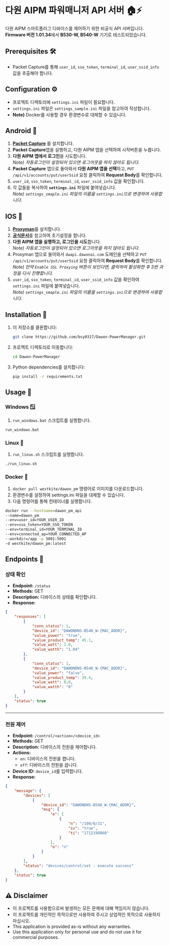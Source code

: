 # 다원 AIPM 파워매니저 API 서버 🏠⚡

다원 AIPM 스마트플러그 디바이스를 제어하기 위한 비공식 API 서버입니다.  
**Firmware 버전 1.01.34**에서 **B530-W, B540-W** 기기로 테스트되었습니다.  

## Prerequisites 🛠️
- Packet Capture를 통해 `user_id`, `sso_token`, `terminal_id`, `user_ssid_info` 값을 추출해야 합니다.   

## Configuration ⚙️

- 프로젝트 디렉토리에 `settings.ini` 파일이 필요합니다.  
- `settings.ini` 파일은 `settings_sample.ini` 파일을 참고하여 작성합니다.  
- **Note)** Docker를 사용할 경우 환경변수로 대체할 수 있습니다.  

## Android 🌌 

1. [**Packet Capture**](https://play.google.com/store/apps/details?id=app.greyshirts.sslcapture) 를 설치합니다.  
2. **Packet Capture**앱을 실행하고, 다원 AIPM 앱을 선택하여 시작버튼을 누릅니다.  
3. **다원 AIPM 앱에서 로그인**을 시도합니다.  
*Note) 자동로그인이 설정되어 있으면 로그아웃을 하지 않아도 됩니다.*  
4.  **Packet Capture** 앱으로 돌아와서 **다원 AIPM 앱을 선택**하고, `PUT` `/api/v1/accounts/put/userSsid` 요청 클릭하여 **Request Body**를 확인합니다.  
5.  `user_id`, `sso_token`, `terminal_id`, `user_ssid_info` 값을 확인합니다.  
6.   각 값들을 복사하여 **`settings.ini`** 파일에 붙여넣습니다.  
*Note) `settings_smaple.ini` 파일의 이름을 `settings.ini`으로 변경하여 사용합니다.*  

## IOS 🍎

1. [**Proxyman**](https://apps.apple.com/kr/app/proxyman-network-debug-tool/id1551292695)를 설치합니다.  
2. [**공식문서**](https://docs.proxyman.io/debug-devices/ios-device)를 참고하여 초기설정을 합니다.  
3. **다원 AIPM 앱을 실행하고, 로그인을 시도**합니다.  
*Note) 자동로그인이 설정되어 있으면 로그아웃을 하지 않아도 됩니다.*
4. Proxyman 앱으로 돌아와서 `dwapi.dawonai.com` 도메인을 선택하고 `PUT` `/api/v1/accounts/put/userSsid` 요청 클릭하여 **Request Body**를 확인합니다.  
*Note) 만약 `Enable SSL Proxying` 버튼이 보인다면, 클릭하여 활성화한 후 3번 과정을 다시 진행합니다.*  
5. `user_id`, `sso_token`, `terminal_id`, `user_ssid_info` 값을 확인하여 `settings.ini` 파일에 붙여넣습니다.  
*Note) `settings_smaple.ini` 파일의 이름을 `settings.ini`으로 변경하여 사용합니다.*  


## Installation 🚀

1. 이 저장소를 클론합니다:

    ```bash
    git clone https://github.com/bsy0317/Dawon-PowerManager.git
    ```

2. 프로젝트 디렉토리로 이동합니다:

    ```bash
    cd Dawon-PowerManager
    ```

3. Python dependencies를 설치합니다:

    ```bash
    pip install -r requirements.txt
    ```


## Usage 📒

### Windows 🪟

1. `run_windows.bat` 스크립트를 실행합니다.
```bash
run_windows.bat
```  

### Linux 🐧

1. `run_linux.sh` 스크립트를 실행합니다.
```bash
./run_linux.sh
```

### Docker 🐋

1. `docker pull westkite/dawon_pm` 명령어로 이미지를 다운로드합니다.    
2. 환경변수를 설정하여 settings.ini 파일을 대체할 수 있습니다.  
3. 다음 명령어를 통해 컨테이너를 실행합니다.
```bash
docker run --hostname=dawon_pm_api  
--name=dawon_pm  
--env=user_id=YOUR_USER_ID  
--env=sso_token=YOUR_SSO_TOKEN  
--env=terminal_id=YOUR_TERMINAL_ID  
--env=connected_ap=YOUR_CONNECTED_AP  
--workdir=/app -p 5001:5001  
-d westkite/dawon_pm:latest
```

## Endpoints 📡

### 상태 확인

- **Endpoint:** `/status`
- **Methods:** GET
- **Description:** 디바이스의 상태를 확인합니다.
- **Response:**
```JSON
{
    "responses": [
        {
            "conn_status": 1,
            "device_id": "DAWONDNS-B540_W-{MAC_ADDR}",
            "value_power": "true",
            "value_product_temp": 45.1,
            "value_watt": 1.0,
            "value_watth": "1.04"
        },
        {
            "conn_status": 1,
            "device_id": "DAWONDNS-B540_W-{MAC_ADDR}",
            "value_power": "false",
            "value_product_temp": 39.4,
            "value_watt": 0.0,
            "value_watth": "0"
        }
    ],
    "status": true
}
```
------------

### 전원 제어

- **Endpoint:** `/control/<action>/<device_id>`
- **Methods:** GET
- **Description:** 디바이스의 전원을 제어합니다.
- **Actions:**
  - `on`: 디바이스의 전원을 켭니다.
  - `off`: 디바이스의 전원을 끕니다.
- **Device ID:** ```device_id```를 입력합니다.
- **Response:**
```JSON
{
    "message": {
        "devices": [
            {
                "device_id": "DAWONDNS-B540_W-{MAC_ADDR}",
                "msg": {
                    "e": [
                        {
                            "n": "/100/0/31",
                            "sv": "true",
                            "ti": "1712199860"
                        }
                    ],
                    "o": "n"
                }
            }
        ],
        "status": "devices/control/set : execute success"
    },
    "status": true
}
```


## ⚠️ Disclaimer
- 이 프로젝트를 사용함으로써 발생하는 모든 문제에 대해 책임지지 않습니다.  
- 이 프로젝트를 개인적인 목적으로만 사용하여 주시고 상업적인 목적으로 사용하지 마십시오.  
- This application is provided as-is without any warranties.  
- Use this application only for personal use and do not use it for commercial purposes.  
